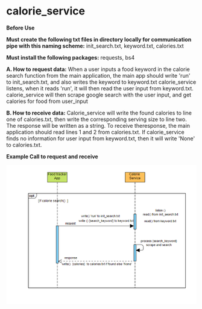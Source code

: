 # calorie_service
**Before Use**



**Must create the following txt files in directory locally for communication pipe with this naming scheme:** init_search.txt, keyword.txt, calories.txt 


**Must install the following packages:** requests, bs4


**A. How to request data:**
When a user inputs a food keyword in the calorie search function from the main application, the main app should write 'run' to init_search.txt, and also writes the keyword to keyword.txt calorie_service listens, when it reads 'run', it will then read the user input from keyword.txt. calorie_service will then scrape google search  with the user input, and get  calories for food from user_input    
     
**B. How to receive data:**
Calorie_service will write the found calories to line one of calories.txt, then write the corresponding serving size to line two. The response will be written as a string. To receive theresponse, the main application should read lines 1 and 2 from calories.txt. If calorie_service finds no information for user input from keyword.txt, then it will write 'None' to calories.txt.   


**Example Call to request and receive**



![UML](https://github.com/spencerlwahlstrom/calorie_service/blob/main/UML.PNG?raw=true)

